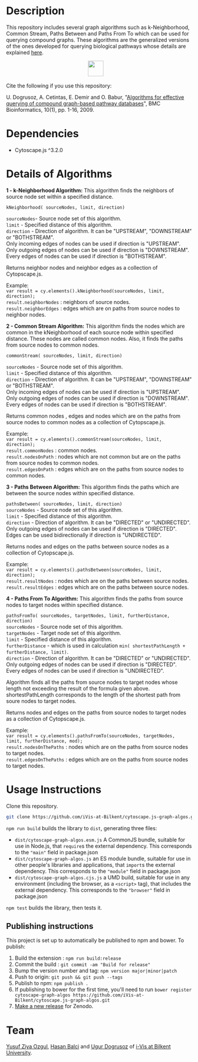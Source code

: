 # Description
This repository includes several graph algorithms such as k-Neighborhood, Common Stream, Paths Between and Paths From To which can be used for querying compound graphs. These algorithms are the generalized versions of the ones developed for querying biological pathways whose details are explained [here](https://www.ncbi.nlm.nih.gov/pmc/articles/PMC2784781/). 

<p align="center">
<a href="https://ivis-at-bilkent.github.io/cytoscape.js-graph-algos/demo.html" title="Simple"><img src="https://www.cs.bilkent.edu.tr/~ivis/images/demo1.png" height=42px></a> &emsp;
</p>

Cite the following if you use this repository:

U. Dogrusoz, A. Cetintas, E. Demir and O. Babur, "[Algorithms for effective querying of compound graph-based pathway databases](https://bmcbioinformatics.biomedcentral.com/articles/10.1186/1471-2105-10-376)", BMC Bioinformatics, 10(1), pp. 1-16, 2009.
                                                                          
# Dependencies

- Cytoscape.js ^3.2.0
 
# Details of Algorithms

**1 - k-Neighborhood Algorithm:** This algorithm finds the neighbors of source node set within a specified distance.

`kNeighborhood( sourceNodes, limit, direction)`


`sourceNodes`- Source node set of this algorithm.\
`limit` - Specified distance of this algorithm.\
`direction` - Direction of algorithm. It can be  "UPSTREAM", "DOWNSTREAM" or "BOTHSTREAM".\
Only incoming edges of nodes can be used if direction is "UPSTREAM".\
Only outgoing edges of nodes can be used if direction is "DOWNSTREAM".\
Every edges of nodes can be used if direction is "BOTHSTREAM".

Returns neighbor nodes and neighbor edges as a collection of Cytopscape.js.

Example:\
`var result = cy.elements().kNeighborhood(sourceNodes, limit, direction);`\
`result.neighborNodes` : neighbors of source nodes.\
`result.neighborEdges` : edges which are on paths from source nodes to neighbor nodes.

**2 - Common Stream Algorithm:** This algorithm finds the nodes which are common in the kNeighborhood of each source node within specified distance. These nodes are     called common nodes. Also, it finds the paths from source nodes to common nodes.

`commonStream( sourceNodes, limit, direction)`

`sourceNodes` - Source node set of this algorithm.\
`limit` - Specified distance of this algorithm.\
`direction` - Direction of algorithm. It can be  "UPSTREAM", "DOWNSTREAM" or "BOTHSTREAM".\
Only incoming edges of nodes can be used if direction is "UPSTREAM".\
Only outgoing edges of nodes can be used if direction is "DOWNSTREAM".\
Every edges of nodes can be used if direction is "BOTHSTREAM".

Returns common nodes , edges and nodes which are on the paths from source nodes to common nodes as a collection of Cytopscape.js. 

Example:\
`var result = cy.elements().commonStream(sourceNodes, limit, direction);`\
`result.commonNodes` : common nodes.\
`result.nodesOnPath` : nodes which are not common but are on the paths from source nodes to common nodes.\
`result.edgesOnPath` : edges which are on the paths from source nodes to common nodes.

**3 - Paths Between Algorithm:** This algorithm finds the paths which are between the source nodes within specified distance.

`pathsBetween( sourceNodes, limit, direction)`\
`sourceNodes` - Source node set of this algorithm.\
`limit` - Specified distance of this algorithm.\
`direction` - Direction of algorithm. It can be  "DIRECTED" or "UNDIRECTED".\
Only outgoing edges of nodes can be used if direction is "DIRECTED".\
Edges can be used bidirectionally if direction is "UNDIRECTED".

Returns nodes and edges on the paths between source nodes as a collection of Cytopscape.js.

Example:\
`var result = cy.elements().pathsBetween(sourceNodes, limit, direction);`\
`result.resultNodes` : nodes which are on the paths between source nodes.\
`result.resultEdges` : edges which are on the paths between source nodes.
  
**4 - Paths From To Algorithm:** This algorithm finds the paths from source nodes to target nodes within specified distance.

`pathsFromTo( sourceNodes, targetNodes, limit, furtherDistance, direction)`\
`sourceNodes` - Source node set of this algorithm.\
`targetNodes` - Target node set of this algorithm.\
`limit` - Specified distance of this algorithm.\
`furtherDistance` - which is used in calculation `min( shortestPathLength + furtherDistance, limit)`.\
`direction` -  Direction of algorithm. It can be "DIRECTED" or "UNDIRECTED".\
Only outgoing edges of nodes can be used if direction is "DIRECTED".\
Every edges of nodes can be used if direction is "UNDIRECTED".
  
Algorithm finds all the paths from source nodes to target nodes whose length not exceeding the result of the formula given above.\
shortestPathLength corresponds to the length of the shortest path from soure nodes to target nodes.

Returns nodes and edges on the paths from source nodes to target nodes as a collection of Cytopscape.js.

Example:\
`var result = cy.elements().pathsFromTo(sourceNodes, targetNodes, limit, furtherDistance, mod);`\
`result.nodesOnThePaths` : nodes which are on the paths from source nodes to target nodes.\
`result.edgesOnThePaths` : edges which are on the paths from source nodes to target nodes.

# Usage Instructions

Clone this repository.

```bash
git clone https://github.com/iVis-at-Bilkent/cytoscape.js-graph-algos.git
```                                                                                                
`npm run build` builds the library to `dist`, generating three files:

* `dist/cytoscape-graph-algos.esm.js`
    A CommonJS bundle, suitable for use in Node.js, that `require`s the external dependency. This corresponds to the `"main"` field in package.json
* `dist/cytoscape-graph-algos.js`
    an ES module bundle, suitable for use in other people's libraries and applications, that `import`s the external dependency. This corresponds to the `"module"` field in package.json
* `dist/cytoscape-graph-algos.cjs.js`
    a UMD build, suitable for use in any environment (including the browser, as a `<script>` tag), that includes the external dependency. This corresponds to the `"browser"` field in package.json             
    
 `npm test` builds the library, then tests it.

 ## Publishing instructions

This project is set up to automatically be published to npm and bower.  To publish:

1. Build the extension : `npm run build:release`
1. Commit the build : `git commit -am "Build for release"`
1. Bump the version number and tag: `npm version major|minor|patch`
1. Push to origin: `git push && git push --tags`
1. Publish to npm: `npm publish .`
1. If publishing to bower for the first time, you'll need to run `bower register cytoscape-graph-algos https://github.com/iVis-at-Bilkent/cytoscape.js-graph-algos.git`
1. [Make a new release](https://github.com/iVis-at-Bilkent/cytoscape.js-graph-algos/releases/new) for Zenodo.
 
 # Team
[Yusuf Ziya Ozgul](https://github.com/YusufZiyaOzgul), [Hasan Balci](https://github.com/HasanBalci) and  [Ugur Dogrusoz](https://github.com/ugurdogrusoz) of [i-Vis at Bilkent University](https://github.com/iVis-at-Bilkent).
